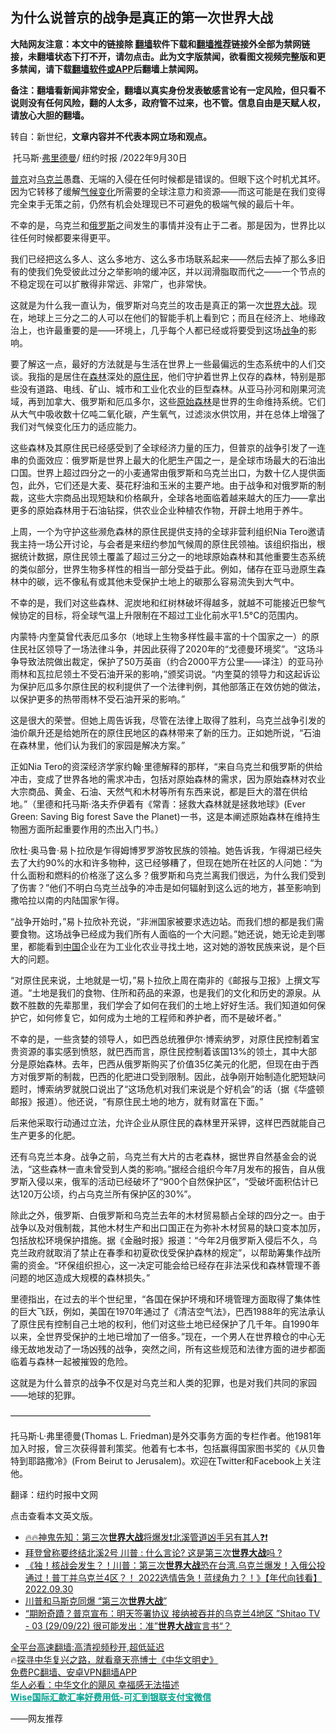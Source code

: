  <!-- 面包屑导航 --> <h2>为什么说普京的战争是真正的第一次世界大战</h2> <p class="notice"><b>大陆网友注意：本文中的链接除 <a href="https://github.com/bannedbook/fanqiang" >翻墙</a>软件下载和<a href="https://github.com/killgcd/justmysocks/blob/master/README.md">翻墙推荐</a>链接外全部为禁网链接，未翻墙状态下打不开，请勿点击。此为文字版禁闻，欲看图文视频完整版和更多禁闻，请下载<a href="https://github.com/bannedbook/fanqiang">翻墙软件或APP</a>后翻墙上禁闻网。</p><p>备注：翻墙看新闻非常安全，翻墙以真实身份发表敏感言论有一定风险，但只看不说则没有任何风险，翻的人太多，政府管不过来，也不管。信息自由是天赋人权，请放心大胆的翻墙。</b></p>  <div class="entry"> <p>转自：新世纪，<strong>文章内容并不代表本网立场和观点。</strong></p> <p>&nbsp;托马斯&#183;<span class='wp_keywordlink'><a href="https://www.bannedbook.org/forum2/topic1017.html" title="弗里德曼《自由选择》" target="_blank">弗里德曼</a></span>/ 纽约时报 /2022年9月30日</p> <p><a href="https://www.bannedbook.org/bnews/tag/%e6%99%ae%e4%ba%ac/" class="st_tag internal_tag" rel="tag" title="标签 普京 下的日志">普京</a>对<a href="https://www.bannedbook.org/bnews/tag/%e4%b9%8c%e5%85%8b%e5%85%b0/" class="st_tag internal_tag" rel="tag" title="标签 乌克兰 下的日志">乌克兰</a>愚蠢&#12289;无端的入侵在任何时候都是错误的&#12290;但眼下这个时机尤其坏&#12290;因为它转移了缓解<span class='wp_keywordlink'><a href="https://www.bannedbook.org/bnews/ssgc/20180904/993719.html" title="《魔鬼在统治着我们的世界(23)：环保主义(上)》" target="_blank">气候变化</a></span>所需要的全球注意力和资源&#8212;&#8212;而这可能是在我们变得完全束手无策之前&#65292;仍然有机会处理现已不可避免的极端气候的最后十年&#12290;</p> <p>不幸的是&#65292;乌克兰和<a href="https://www.bannedbook.org/bnews/tag/%e4%bf%84%e7%bd%97%e6%96%af/" class="st_tag internal_tag" rel="tag" title="标签 俄罗斯 下的日志">俄罗斯</a>之间发生的事情并没有止于二者&#12290;那是因为&#65292;世界比以往任何时候都要来得更平&#12290;</p> <p>我们已经把这么多人&#12289;这么多地方&#12289;这么多市场联系起来&#8212;&#8212;然后去掉了那么多旧有的使我们免受彼此过分之举影响的缓冲区&#65292;并以润滑脂取而代之&#8212;&#8212;一个节点的不稳定现在可以扩散得非常远&#12289;非常广&#65292;也非常快&#12290;</p> <p>这就是为什么我一直认为&#65292;俄罗斯对乌克兰的攻击是真正的第一次<a href="https://www.bannedbook.org/bnews/tag/%E4%B8%96%E7%95%8C%E5%A4%A7%E6%88%98/" class="st_tag internal_tag" rel="tag" title="标签 世界大战 下的日志">世界大战</a>&#12290;现在&#65292;地球上三分之二的人可以在他们的智能手机上看到它&#65307;而且在经济上&#12289;地缘政治上&#65292;也许最重要的是&#8212;&#8212;环境上&#65292;几乎每个人都已经或将要受到这场<a href="https://www.bannedbook.org/bnews/tag/%E6%88%98%E4%BA%89/" class="st_tag internal_tag" rel="tag" title="标签 战争 下的日志">战争</a>的影响&#12290;</p> <p>要了解这一点&#65292;最好的方法就是与生活在世界上一些最偏远的生态系统中的人们交谈&#12290;我指的是居住在<a href="https://www.bannedbook.org/bnews/tag/%E6%A3%AE%E6%9E%97/" class="st_tag internal_tag" rel="tag" title="标签 森林 下的日志">森林</a>深处的<a href="https://www.bannedbook.org/bnews/tag/%e5%8e%9f%e4%bd%8f%e6%b0%91/" class="st_tag internal_tag" rel="tag" title="标签 原住民 下的日志">原住民</a>&#65292;他们守护着世界上仅存的森林&#65292;特别是那些没有道路&#12289;电线&#12289;矿山&#12289;城市和工业化农业的巨型森林&#12290;从亚马孙河和刚果河流域&#65292;再到加拿大&#12289;俄罗斯和厄瓜多尔&#65292;这些<a href="https://www.bannedbook.org/bnews/tag/%e5%8e%9f%e5%a7%8b%e6%a3%ae%e6%9e%97/" class="st_tag internal_tag" rel="tag" title="标签 原始森林 下的日志">原始森林</a>是世界的生命维持系统&#12290;它们从大气中吸收数十亿吨二氧化碳&#65292;产生氧气&#65292;过滤淡水供饮用&#65292;并在总体上增强了我们对气候变化压力的适应能力&#12290;</p>  <p>这些森林及其原住民已经感受到了全球经济力量的压力&#65292;但普京的战争引发了一连串的负面效应&#65306;俄罗斯是世界上最大的化肥生产国之一&#65292;是全球市场最大的石油出口国&#12290;世界上超过四分之一的小麦通常由俄罗斯和乌克兰出口&#65292;为数十亿人提供面包&#65292;此外&#65292;它们还是大麦&#12289;葵花籽油和玉米的主要产地&#12290;由于战争和对俄罗斯的制裁&#65292;这些大宗商品出现短缺和价格飙升&#65292;全球各地面临着越来越大的压力&#8212;&#8212;拿出更多的原始森林用于石油钻探&#65292;供农业企业种植农作物&#65292;开辟土地用于养牛&#12290;</p> <p>上周&#65292;一个为守护这些濒危森林的原住民提供支持的全球非营利组织Nia Tero邀请我主持一场公开讨论&#65292;与会者是来纽约参加气候周的原住民领袖&#12290;该组织指出&#65292;根据统计数据&#65292;原住民领土覆盖了超过三分之一的地球原始森林和其他重要生态系统的类似部分&#65292;世界生物多样性的相当一部分受益于此&#12290;例如&#65292;储存在亚马逊原生森林中的碳&#65292;远不像私有或其他未受保护土地上的碳那么容易流失到大气中&#12290;</p> <p>不幸的是&#65292;我们对这些森林&#12289;泥炭地和红树林破坏得越多&#65292;就越不可能接近巴黎气候协定的目标&#65292;将全球气温上升限制在不超过工业化前水平1.5&#176;C的范围内&#12290;</p> <p>内蒙特&#183;内奎莫曾代表厄瓜多尔&#65288;地球上生物多样性最丰富的十个国家之一&#65289;的原住民社区领导了一场法律斗争&#65292;并因此获得了2020年的&#8220;戈德曼环境奖&#8221;&#12290;&#8220;这场斗争导致法院做出裁定&#65292;保护了50万英亩&#65288;约合2000平方公里&#8212;&#8212;译注&#65289;的亚马孙雨林和瓦拉尼领土不受石油开采的影响&#65292;&#8221;颁奖词说&#12290;&#8220;内奎莫的领导力和这起诉讼为保护厄瓜多尔原住民的权利提供了一个法律判例&#65292;其他部落正在效仿她的做法&#65292;以保护更多的热带雨林不受石油开采的影响&#12290;&#8221;</p> <p>这是很大的荣誉&#12290;但她上周告诉我&#65292;尽管在法律上取得了胜利&#65292;乌克兰战争引发的油价飙升还是给她所在的原住民地区的森林带来了新的压力&#12290;正如她所说&#65292;&#8220;石油在森林里&#65292;他们认为我们的家园是解决方案&#12290;&#8221;</p> <p>正如Nia Tero的资深经济学家约翰&#183;里德解释的那样&#65292;&#8220;来自乌克兰和俄罗斯的供给冲击&#65292;变成了世界各地的需求冲击&#65292;包括对原始森林的需求&#65292;因为原始森林对农业大宗商品&#12289;黄金&#12289;石油&#12289;天然气和木材等所有东西来说&#65292;都是巨大的潜在供给地&#12290;&#8221;&#65288;里德和托马斯&#183;洛夫乔伊着有&#12298;常青&#65306;拯救大森林就是拯救地球&#12299;(Ever Green: Saving Big forest Save the Planet)一书&#65292;这是本阐述原始森林在维持生物圈方面所起重要作用的杰出入门书&#12290;&#65289;</p> <p>欣杜&#183;奥马鲁&#183;易卜拉欣是乍得姆博罗罗游牧民族的领袖&#12290;她告诉我&#65292;乍得湖已经失去了大约90%的水和许多物种&#65292;这已经够糟了&#65292;但现在她所在社区的人问她&#65306;&#8220;为什么面粉和燃料的价格涨了这么多&#65311;俄罗斯和乌克兰离我们很远&#65292;为什么我们受到了伤害&#65311;&#8221;他们不明白乌克兰战争的冲击是如何辐射到这么远的地方&#65292;甚至影响到撒哈拉以南的内陆国家乍得&#12290;</p>  <p>&#8220;战争开始时&#65292;&#8221;易卜拉欣补充说&#65292;&#8220;非洲国家被要求选边站&#12290;而我们想的都是我们需要食物&#12290;这场战争已经成为我们所有人面临的一个大问题&#12290;&#8221;她还说&#65292;她无论走到哪里&#65292;都能看到<span class='wp_keywordlink_affiliate'><a href="https://www.bannedbook.org/" title="中国" target="_blank">中国</a></span>企业在为工业化农业寻找土地&#65292;这对她的游牧民族来说&#65292;是个巨大的问题&#12290;</p> <p>&#8220;对原住民来说&#65292;土地就是一切&#65292;&#8221;易卜拉欣上周在南非的&#12298;邮报与卫报&#12299;上撰文写道&#12290;&#8220;土地是我们的食物&#12289;住所和药品的来源&#65292;也是我们的文化和历史的源泉&#12290;从数不胜数的先辈那里&#65292;我们学会了如何在我们的土地上好好生活&#12290;我们知道如何保护它&#65292;如何修复它&#65292;如何成为土地的工程师和养护者&#65292;而不是破坏者&#12290;&#8221;</p> <p>不幸的是&#65292;一些贪婪的领导人&#65292;如巴西总统雅伊尔&#183;博索纳罗&#65292;对原住民控制着宝贵资源的事实感到愤怒&#65292;就巴西而言&#65292;原住民控制着该国13%的领土&#65292;其中大部分是原始森林&#12290;去年&#65292;巴西从俄罗斯购买了价值35亿美元的化肥&#65292;但现在由于西方对俄罗斯的制裁&#65292;巴西的化肥进口受到限制&#12290;因此&#65292;战争刚开始制造化肥短缺问题时&#65292;博索纳罗就脱口说出了&#8220;这场危机对我们来说是个好机会&#8221;的话&#65288;据&#12298;华盛顿邮报&#12299;报道&#65289;&#12290;他还说&#65292;&#8220;有原住民土地的地方&#65292;就有财富在下面&#12290;&#8221;</p> <p>后来他采取行动通过立法&#65292;允许企业从原住民的森林里开采钾&#65292;这样巴西就能自己生产更多的化肥&#12290;</p> <p>还有乌克兰本身&#12290;战争之前&#65292;乌克兰有大片的古老森林&#65292;据世界自然基金会的说法&#65292;&#8220;这些森林一直未曾受到人类的影响&#12290;&#8221;据经合组织今年7月发布的报告&#65292;自从俄罗斯入侵以来&#65292;俄军的活动已经破坏了&#8220;900个自然保护区&#8221;&#65292;&#8220;受破坏面积估计已达120万公顷&#65292;约占乌克兰所有保护区的30%&#8221;&#12290;</p> <p>除此之外&#65292;俄罗斯&#12289;白俄罗斯和乌克兰去年的木材贸易额占全球的四分之一&#12290;由于战争以及对俄制裁&#65292;其他木材生产和出口国正在为弥补木材贸易的缺口变本加厉&#65292;包括放松环境保护措施&#12290;据&#12298;金融时报&#12299;报道&#65306;&#8220;今年2月俄罗斯入侵后不久&#65292;乌克兰政府就取消了禁止在春季和初夏砍伐受保护森林的规定&#8221;&#65292;以帮助筹集作战所需的资金&#12290;&#8220;环保组织担心&#65292;这一决定可能会给已经存在非法采伐和森林管理不善问题的地区造成大规模的森林损失&#12290;&#8221;</p> <p>里德指出&#65292;在过去的半个世纪里&#65292;&#8220;各国在保护环境和环境管理方面取得了集体性的巨大飞跃&#65292;例如&#65292;美国在1970年通过了&#12298;清洁空气法&#12299;&#65292;巴西1988年的宪法承认了原住民有控制自己土地的权利&#65292;他们对这些土地已经保护了几千年&#12290;自1990年以来&#65292;全世界受保护的土地已增加了一倍多&#12290;&#8221;现在&#65292;一个男人在世界粮仓的中心无缘无故地发动了一场凶残的战争&#65292;突然之间&#65292;所有这些规范和法律方面的进步都面临着与森林一起被摧毁的危险&#12290;</p>  <p>这就是为什么普京的战争不仅是对乌克兰和人类的犯罪&#65292;也是对我们共同的家园&#8212;&#8212;地球的犯罪&#12290;</p> <p>&#8212;&#8212;&#8212;&#8212;&#8212;&#8212;&#8212;&#8212;&#8212;&#8212;&#8212;&#8212;&#8212;&#8212;&#8212;&#8212;</p> <p>托马斯&#183;L&#183;弗里德曼(Thomas L. Friedman)是外交事务方面的专栏作者&#12290;他1981年加入时报&#65292;曾三次获得普利策奖&#12290;他着有七本书&#65292;包括赢得国家图书奖的&#12298;从贝鲁特到耶路撒冷&#12299;(From Beirut to Jerusalem)&#12290;欢迎在Twitter和Facebook上关注他&#12290;</p> <p>翻译&#65306;纽约时报中文网</p> <p>点击查看本文英文版&#12290;</p> <div id="taboola-mid-1"></div>  <ul class='op-related-articles' title='相关阅读'> <li><a href='https://www.bannedbook.org/bnews/bannedvideo/20221002/1792096.html' target='_blank'>🔥🔥神鬼先知：第三次<b>世界大战</b>将爆发❗北溪管道凶手另有其人❓❗</a></li> <li><a href='https://www.bannedbook.org/bnews/topimagenews/20221001/1791565.html' target='_blank'>拜登曾称要终结北溪2号 川普 : 什么言论? 这是第三次<b>世界大战</b>吗 ?</a></li> <li><a href='https://www.bannedbook.org/bnews/taiwannews/20220930/1791462.html' target='_blank'>《独！核战会发生？！川普：第三次<b>世界大战</b>恐在台湾.乌克兰爆发！入俄公投通过！普丁并乌克兰4区？！ 2022选情告急！蓝绿角力？！》【年代向钱看】2022.09.30</a></li> <li><a href='https://www.bannedbook.org/bnews/topimagenews/20220930/1791176.html' target='_blank'>川普和马斯克同爆 “第三次<b>世界大战</b>”</a></li> <li><a href='https://www.bannedbook.org/bnews/bannedvideo/20220930/1791111.html' target='_blank'>“期盼奇蹟？普京宣布：明天签署协议 接纳被吞并的乌克兰4地区 ”Shitao TV - 03 (29/09/22) 很可能发出：准”<b>世界大战</b>宣言书“？</a></li> </ul> <p class="texttj"> <a href="https://github.com/bannedbook/fanqiang/wiki/V2ray%E6%9C%BA%E5%9C%BA" target="_blank">全平台高速翻墙:高清视频秒开,超低延迟</a><br/> 🔥<a href="https://www.bannedbook.org/bnews/comments/20220808/1768773.html" target="_blank">探寻中华复兴之路，就看章天亮博士《中华文明史》</a><br/> <a href="https://github.com/bannedbook/fanqiang/wiki/%E7%A6%81%E9%97%BB%E7%BD%91%E5%AE%89%E5%8D%93%E7%BF%BB%E5%A2%99%E6%96%B0%E9%97%BBAPP" target="_blank">免费PC翻墙、安卓VPN翻墙APP</a><br/> <a href="https://www.bannedbook.org/bnews/comments/20220220/1694796.html" target="_blank">华人必看：中华文化的飓风 幸福感无法描述</a><br/> <b onclick="window.open('https://wise.prf.hn/click/camref:1011lqFCW/creativeref:1011l61212')" style="cursor:pointer;color:#00A191;text-decoration:underline;font-weight: bold;">Wise国际汇款汇率好费用低-可汇到银联支付宝微信</b> </p><p>&#8212;&#8212;网友推荐</p> <a name='sharetosocial'></a>  <div style="margin-bottom:5px;padding-bottom:5px;clear:both"> <div id="archive-pix-1" class="banner-ads"> <!-- AuctionX Display platform tag START --> <div id="27602x728x90x621x_ADSLOT1" clicktrack="%%CLICK_URL_ESC%%"></div>  <!-- AuctionX Display platform tag END --> </div> <div id="archive-pix-2" class="banner-ads"> <!-- AuctionX Display platform tag START --> <div id="27556x300x250x621x_ADSLOT1" clicktrack="%%CLICK_URL_ESC%%" style="margin:0 auto;text-align:center"></div>  <!-- AuctionX Display platform tag END --> </div> </div>  <div id="archive-pix-1" class="banner-ads"> <!-- AuctionX Display platform tag START --> <div id="27603x728x90x621x_ADSLOT1" clicktrack="%%CLICK_URL_ESC%%"></div>  <!-- AuctionX Display platform tag END --> </div> </div><!--END ENTRY--> 
